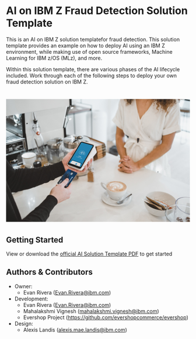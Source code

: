 # AI on IBM Z Fraud Detection Solution Template
This is an AI on IBM Z solution templatefor fraud detection. This solution template provides an example on how to deploy AI using an IBM Z environment, while making use of open source frameworks, Machine Learning for IBM z/OS (MLz), and more.

Within this solution template, there are various phases of the AI lifecycle included. Work through each of the following steps to deploy your own fraud detection solution on IBM Z.
# ![alt text](./imgs/clay-banks-c2a0TydMlAs-unsplash.jpg)

## Getting Started
View or download the [official AI Solution Template PDF](https://github.com/ambitus/aionz-st-fraud-detection/blob/main/ai_solution_template_fraud.pdf) to get started

## Authors & Contributors
- Owner:
    - Evan Rivera (Evan.Rivera@ibm.com)
- Development:
    - Evan Rivera (Evan.Rivera@ibm.com)
    - Mahalakshmi Vignesh (mahalakshmi.vignesh@ibm.com)
    - Evershop Project (https://github.com/evershopcommerce/evershop)
- Design:
    - Alexis Landis (alexis.mae.landis@ibm.com)